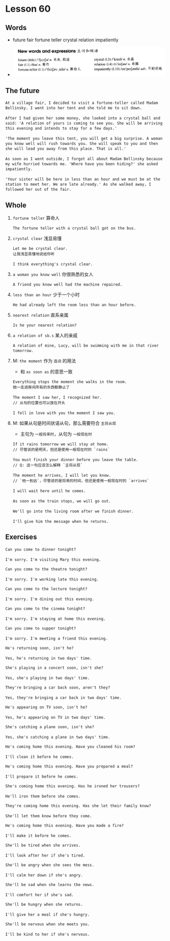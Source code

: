 # Lesson 60

## Words

- future fair fortune teller crystal relation impatiently

- ![Words](../../../Images/Part2/06/words-60.png)

## The future

```
At a village fair, I decided to visit a fortune-teller called Madam Bellinsky. I went into her tent and she told me to sit down.

After I had given her some money, she looked into a crystal ball and said: 'A relation of yours is coming to see you. She will be arriving this evening and intends to stay for a few days.'

'The moment you leave this tent, you will get a big surprise. A woman you know well will rush towards you. She will speak to you and then she will lead you away from this place. That is all.'

As soon as I went outside, I forgot all about Madam Bellinsky because my wife hurried towards me. 'Where have you been hiding?' she asked impatiently.

'Your sister will be here in less than an hour and we must be at the station to meet her. We are late already.' As she walked away, I followed her out of the fair.
```

## Whole

1. `fortune teller` 算命人

   ```
   The fortune teller with a crystal ball got on the bus.
   ```

2. `crystal clear` 浅显易懂

   ```
   Let me be crystal clear.
   让我浅显易懂地说给你听

   I think everything's crystal clear.
   ```

3. `a woman you know well` 你很熟悉的女人

   ```
   A friend you know well had the machine repaired.
   ```

4. `less than an hour` 少于一个小时

   ```
   He had already left the room less than an hour before.
   ```

5. `nearest relation` 直系亲属

   ```
   Is he your nearest relation?
   ```

6. `a relation of sb.s` 某人的亲戚

   ```
   A relation of mine, Lucy, will be swimming with me in that river tomorrow.
   ```

7. M: `the moment` 作为 `连词` 的用法

   - 和 `as soon as` 的意思一致

   ```
   Everything stops the moment she walks in the room.
   她一走进房间所有的东西都静止了

   The moment I saw her, I recognized her.
   // 从句的位置也可以放在开头

   I fell in love with you the moment I saw you.
   ```

8. M: 如果从句是时间状语从句，那么需要符合 `主将从现`

   - 主句为 `一般将来时`，从句为 `一般现在时`

   ```
   If it rains tomorrow we will stay at home.
   // 尽管说的是明天，但还是使用一般现在时的 `rains`

   You must finish your dinner before you leave the table.
   // Q: 这一句应该怎么解释 `主将从现`

   The moment he arrives, I will let you know.
   // `他一到达`，尽管说的是将来的时间，但还是使用一般现在时的 `arrives`

   I will wait here until he comes.

   As soon as the train stops, we will go out.

   We'll go into the living room after we finish dinner.

   I'll give him the message when he returns.
   ```

## Exercises

```
Can you come to dinner tonight?

I'm sorry. I'm visiting Mary this evening.
```

```
Can you come to the theatre tonight?

I'm sorry. I'm working late this evening.
```

```
Can you come to the lecture tonight?

I'm sorry. I'm dining out this evening.
```

```
Can you come to the cinema tonight?

I'm sorry. I'm staying at home this evening.
```

```
Can you come to supper tonight?

I'm sorry. I'm meeting a friend this evening.
```

```
He's returning soon, isn't he?

Yes, he's returning in two days' time.
```

```
She's playing in a concert soon, isn't she?

Yes, she's playing in two days' time.
```

```
They're bringing a car back soon, aren't they?

Yes, they're bringing a car back in two days' time.
```

```
He's appearing on TV soon, isn't he?

Yes, he's appearing on TV in two days' time.
```

```
She's catching a plane soon, isn't she?

Yes, she's catching a plane in two days' time.
```

```
He's coming home this evening. Have you cleaned his room?

I'll clean it before he comes.
```

```
He's coming home this evening. Have you prepared a meal?

I'll prepare it before he comes.
```

```
She's coming home this evening. Has he ironed her trousers?

He'll iron them before she comes.
```

```
They're coming home this evening. Has she let their family know?

She'll let them know before they come.
```

```
He's coming home this evening. Have you made a fire?

I'll make it before he comes.
```

```
She'll be tired when she arrives.

I'll look after her if she's tired.
```

```
She'll be angry when she sees the mess.

I'll calm her down if she's angry.
```

```
She'll be sad when she learns the news.

I'll comfort her if she's sad.
```

```
She'll be hungry when she returns.

I'll give her a meal if she's hungry.
```

```
She'll be nervous when she meets you.

I'll be kind to her if she's nervous.
```
